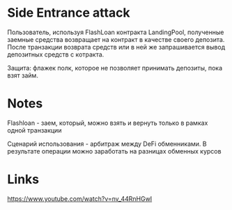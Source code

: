 # Side Entrance attack

Пользователь, используя FlashLoan контракта LandingPool, полученные заемные средства возвращает на контракт в качестве своего депозита. После транзакции возврата средств или в ней же запрашивается вывод депозитных средств с котракта.

Защита: флажек полк, которое не позволяет принимать депозиты, пока взят займ.

# Notes
Flashloan - заем, который, можно взять и вернуть только в рамках одной транзакции

Сценарий использования - арбитраж между DeFi обменниками. В результате операции можно заработать на разницах обменных курсов 

# Links 

https://www.youtube.com/watch?v=nv_44RnHGwI